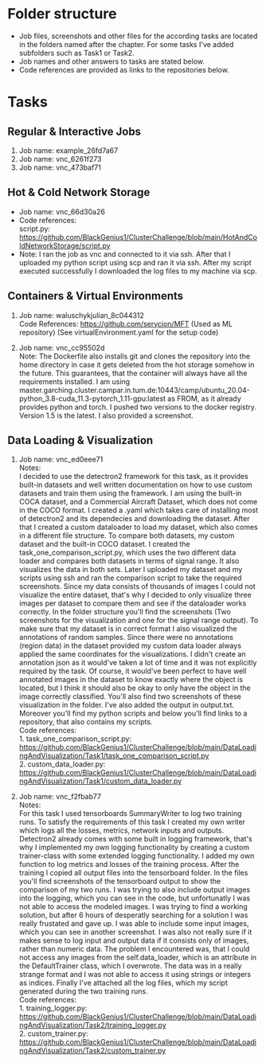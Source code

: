 # Folder structure

 - Job files, screenshots and other files for the according tasks are       located in the folders named after the chapter. For some tasks I've added subfolders such as Task1 or Task2.
 -  Job names and other answers to tasks are stated below.
 - Code references are provided as links to the repositories below.

# Tasks

## Regular & Interactive Jobs

 1. Job name: example_26fd7a67
 2. Job name: vnc_6261f273
 3. Job name: vnc_473baf71

## Hot & Cold Network Storage

- Job name: vnc_66d30a26
- Code references: <br> script.py: https://github.com/BlackGenius1/ClusterChallenge/blob/main/HotAndColdNetworkStorage/script.py
- Note: I ran the job as vnc and connected to it via ssh. After that I uploaded my python script using scp and ran it via ssh. After my script executed successfully I downloaded the log files to my machine via scp.


## Containers & Virtual Environments

 1. Job name: waluschykjulian_8c044312 <br>
    Code References: https://github.com/serycjon/MFT (Used as ML repository) (See virtualEnvironment.yaml for the setup code)

 2. Job name: vnc_cc95502d <br>
    Note: The Dockerfile also installs git and clones the repository into the home directory in case it gets deleted from the hot storage somehow in the future. This guarantees, that the container will always have all the requirements installed.
    I am using master.garching.cluster.campar.in.tum.de:10443/camp/ubuntu_20.04-python_3.8-cuda_11.3-pytorch_1.11-gpu:latest as FROM, as it already provides python and torch.
    I pushed two versions to the docker registry. Version 1.5 is the latest. I also provided a screenshot.

## Data Loading & Visualization

 1. Job name: vnc_ed0eee71 <br>
 Notes: <br> I decided to use the detectron2 framework for this task, as it provides built-in datasets and well written documentation on how to use custom datasets and train them using the framework.
 I am using the built-in COCA dataset, and a Commercial Aircraft Dataset, which does not come in the COCO format. I created a .yaml which takes care of installing most of detectron2 and its dependecies and downloading the dataset.
 After that I created a custom dataloader to load my dataset, which also comes in a different file structure. To compare both datasets, my custom dataset and the built-in COCO dataset. I created the task_one_comparison_script.py,
 which uses the two different data loader and compares both datasets in terms of signal range. It also visualizes the data in both sets. Later I uploaded my dataset and my scripts using ssh and ran the comparison script to take the required screenshots. Since my data consists of thousands of images I could not visualize the entire dataset, that's why I decided to only visualize three images per dataset to compare them and see if the dataloader works correctly. In the folder structure you'll find the screenshots (Two screenshots for the visualization and one for the signal range output). To make sure that my dataset is in correct format I also visualized the annotations of random samples. Since there were no annotations (region data) in the dataset provided my custom data loader always applied the same coordinates for the visualizations. I didn't create an annotation json as it would've taken a lot of time and it was not explicitly required by the task. Of course, it would've been perfect to have well annotated images in the dataset to know exactly where the object is located, but I think it should also be okay to only have the object in the image correctly classified. You'll also find two screenshots of these visualization in the folder. I've also added the output in output.txt. Moreover you'll find my python scripts and below you'll find links to a repository, that also contains my scripts. <br>
 Code references: <br> 1. task_one_comparison_script.py: https://github.com/BlackGenius1/ClusterChallenge/blob/main/DataLoadingAndVisualization/Task1/task_one_comparison_script.py <br> 2. custom_data_loader.py: https://github.com/BlackGenius1/ClusterChallenge/blob/main/DataLoadingAndVisualization/Task1/custom_data_loader.py


 2. Job name: vnc_f2fbab77 <br>
 Notes: <br> For this task I used tensorboards SummaryWriter to log two training runs. To satisfy the requirements of this task I created my own writer which logs all the losses, metrics, network inputs and outputs.
 Detectron2 already comes with some built in logging framework, that's why I implemented my own logging functionality by creating a custom trainer-class with some extended logging functionality. I added my own function to log metrics and losses of the training process. After the training I copied all output files into the tensorboard folder. In the files you'll find screenshots of the tensorboard output to show the comparison of my two runs.
 I was trying to also include output images into the logging, which you can see in the code, but unfortunatly I was not able to access the modeled images. I was trying to find a working solution, but after 6 hours of desperatly searching for a solution I was really frustated and gave up. I was able to include some input images, which you can see in another screenshot.
 I was also not really sure if it makes sense to log input and output data if it consists only of images, rather than numeric data. The problem I encountered was, that I could not access any images from the self.data_loader, which is an attribute in the DefaultTrainer class, which I overwrote. The data was in a really strange format and I was not able to access it using
 strings or integers as indices. Finally I've attached all the log files, which my script generated during the two training runs.<br>
 Code references: <br> 1. training_logger.py: https://github.com/BlackGenius1/ClusterChallenge/blob/main/DataLoadingAndVisualization/Task2/training_logger.py <br> 2. custom_trainer.py: https://github.com/BlackGenius1/ClusterChallenge/blob/main/DataLoadingAndVisualization/Task2/custom_trainer.py
